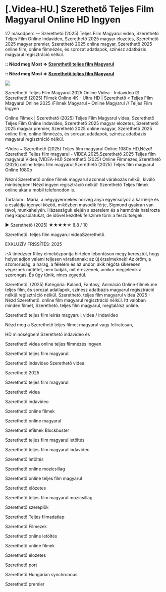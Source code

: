 # [.Videa-HU.] Szerethető Teljes Film Magyarul Online HD Ingyen

27 másodperc — Szerethető (2025) Teljes Film Magyarul videa, Szerethető Teljes Film Online Indavideo, Szerethető 2025 magyar elozetes, Szerethető 2025 magyar premier, Szerethető 2025 online magyar, Szerethető 2025 online film, online filmnézés, és sorozat adatlapok, színész adatbázis magyarul regisztráció nélkül.

**:: Nézd meg Most => [Szerethető teljes film Magyarul](https://t.co/GCBZr8zDxP)**

**:: Nézd meg Most => [Szerethető teljes film Magyarul](https://t.co/GCBZr8zDxP)**

<p dir="auto"><a href="https://t.co/GCBZr8zDxP" title="GITHUB" rel="nofollow"><img src="https://i.imgur.com/jhNGoEt.gif" style="max-width: 100%;"></a></p>

Szerethető Teljes Film Magyarul 2025 Online Videa - Indavideo ☑ Szerethető (2025) Filmek Online 4K - Ultra HD | Szerethető « Teljes Film Magyarul Online 2025 /Filmek Magyarul – Online Magyarul // Teljes Film Ingyen

Online Filmek | Szerethető (2025) Teljes Film Magyarul videa, Szerethető Teljes Film Online Indavideo, Szerethető 2025 magyar elozetes, Szerethető 2025 magyar premier, Szerethető 2025 online magyar, Szerethető 2025 online film, online filmnézés, és sorozat adatlapok, színész adatbázis magyarul regisztráció nélkül.

-Videa ~ Szerethető (2025) Teljes film magyarul Online 1080p HD,Nézd! Szerethető Teljes film magyarul - VIDEA 2025,Szerethető 2025 Teljes film magyarul Videa,(VIDEA-HU) Szerethető (2025) Online Filmnézés,Szerethető (2025) online teljes film magyarul,Szerethető (2025) Teljes film magyarul Online 1080p

Nézni Szerethető online filmek magyarul azonnal várakozás nélkül, kiváló minőségben! Nézd ingyen regisztráció nélkül! Szerethető Teljes filmek online akár a mobil telefonodon is.

Tartalom : Maria, a négygyermekes norvég anya egyensúlyoz a karrierje és a családja igényei között, miközben második férje, Sigmund gyakran van távol, munkahelyén. Házasságuk elején a szerelem és a harmónia határozta meg kapcsolatukat, de idővel kezdtek felszínre törni a feszültségek.

▶️ Szerethető (2025) ★★★★☆ 8.8 / 10

Szerethető. teljes film magyarul videaSzerethető.

EXKLUZÍV FRISSÍTÉS: 2025

:-A tinédzser Riley elmeközpontja hirtelen lebontáson megy keresztül, hogy helyet adjon valami teljesen váratlannak: az új érzelmeknek! Az öröm, a szomorúság, a harag, a félelem és az undor, akik régóta sikeresen végeznek műtétet, nem tudják, mit érezzenek, amikor megjelenik a szorongás. És úgy tűnik, nincs egyedül.

Szerethető. (2025) Kategória: Kaland, Fantasy, Animáció Online-filmek.me teljes film, és sorozat adatlapok, színész adatbázis magyarul regisztráció nélkül.regisztráció nélkül. Szerethető. teljes film magyarul videa 2025 - Nézd Szerethető. online film magyarul regisztráció nélkül. Itt valóban minden filmet, Szerethető. teljes film magyarul, megtalálsz online.

Szerethető teljes film leírás magyarul, videa / indavideo

Nézd meg a Szerethető teljes filmet magyarul vagy feliratosan, 

HD minőségben! Szerethető indavideo és 

Szerethető videa online teljes filmnézés ingyen. 

Szerethető teljes film magyarul 

Szerethető indavideo Szerethető videa.

Szerethető 2025

Szerethető teljes film magyarul

Szerethető videa

Szerethető indavideo

Szerethető online filmek

Szerethető online magyarul

Szerethető efilmek Blockbuster

Szerethető teljes film magyarul letöltés

Szerethető teljes film magyarul indavideo

Szerethető letöltés

Szerethető online mozicsillag

Szerethető online teljes film magyarul

Szerethető előzetes

Szerethető teljes film magyarul mozicsillag

Szerethető szereplők

Szerethető Teljes filmadatlap

Szerethető Filmezek

Szerethető online letöltés

Szerethető online filmek

Szerethető elozetes

Szerethető port

Szerethető Hungarian synchronous

Szerethető premier
